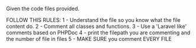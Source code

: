 Given the code files provided.


FOLLOW THIS RULES:
1 - Understand the file so you know what the file content do. 
2 - Comment all classes and functions.
3 - Use a 'Laravel like' comments based on PHPDoc
4 - print the filepath you are commenting and the number of file in files
5 - MAKE SURE you comment EVERY FILE